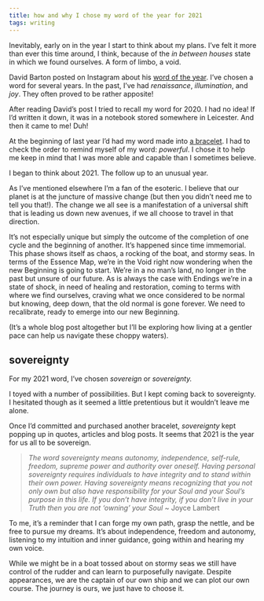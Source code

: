 ```yaml
---
title: how and why I chose my word of the year for 2021
tags: writing
---
```


Inevitably, early on in the year I start to think about my plans. I’ve felt it more than ever this time around, I think, because of the _in between houses_ state in which we found ourselves. A form of limbo, a void.

David Barton posted on Instagram about his [word of the year](https://www.instagram.com/p/CJTrJyWgHw7/?utm_source=ig_web_copy_link). I’ve chosen a word for several years. In the past, I’ve had _renaissance_, _illumination_, and _joy_. They often proved to be rather apposite!

After reading David’s post I tried to recall my word for 2020. I had no idea! If I’d written it down, it was in a notebook stored somewhere in Leicester. And then it came to me! Duh!

At the beginning of last year I’d had my word made into [a bracelet](https://www.etsy.com/uk/listing/617021936/morse-code-bracelet-personalised). I had to check the order to remind myself of my word: _powerful_. I chose it to help me keep in mind that I was more able and capable than I sometimes believe.

I began to think about 2021. The follow up to an unusual year.

As I’ve mentioned elsewhere I’m a fan of the esoteric. I believe that our planet is at the juncture of massive change (but then you didn’t need me to tell you that!). The change we all see is a manifestation of a universal shift that is leading us down new avenues, if we all choose to travel in that direction.

It’s not especially unique but simply the outcome of the completion of one cycle and the beginning of another. It’s happened since time immemorial. This phase shows itself as chaos, a rocking of the boat, and stormy seas. In terms of the Essence Map, we’re in the Void right now wondering when the new Beginning is going to start. We’re in a no man’s land, no longer in the past but unsure of our future. As is always the case with Endings we’re in a state of shock, in need of healing and restoration, coming to terms with where we find ourselves, craving what we once considered to be normal but knowing, deep down, that the old normal is gone forever. We need to recalibrate, ready to emerge into our new Beginning.

(It’s a whole blog post altogether but I’ll be exploring how living at a gentler pace can help us navigate these choppy waters).

## sovereignty

For my 2021 word, I’ve chosen _sovereign_ or _sovereignty._

I toyed with a number of possibilities. But I kept coming back to sovereignty. I hesitated though as it seemed a little pretentious but it wouldn’t leave me alone.

Once I’d committed and purchased another bracelet, _sovereignty_ kept popping up in quotes, articles and blog posts. It seems that 2021 is the year for us all to be sovereign.

> _The word sovereignty means autonomy, independence, self-rule, freedom, supreme power and authority over oneself. Having personal sovereignty requires individuals to have integrity and to stand within their own power. Having sovereignty means recognizing that you not only own but also have responsibility for your Soul and your Soul’s purpose in this life. If you don’t have integrity, if you don’t live in your Truth then you are not ‘owning’ your Soul ~_ Joyce Lambert

To me, it’s a reminder that I can forge my own path, grasp the nettle, and be free to pursue my dreams. It’s about independence, freedom and autonomy, listening to my intuition and inner guidance, going within and hearing my own voice.

While we might be in a boat tossed about on stormy seas we still have control of the rudder and can learn to purposefully navigate. Despite appearances, we are the captain of our own ship and we can plot our own course. The journey is ours, we just have to choose it.